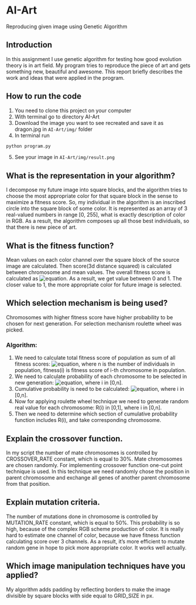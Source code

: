 # AI-Art
Reproducing given image using Genetic Algorithm

## Introduction
In this assignment I use genetic algorithm for testing how good evolution theory is in art field. My program tries to reproduce the piece of art and gets something new, beautiful and awesome. This report briefly describes the work and ideas that were applied in the program.

## How to run the code
1. You need to clone this project on your computer
2. With terminal go to directory AI-Art
3. Download the image you want to see recreated and save it as dragon.jpg in `AI-Art/img/` folder
4. In terminal run
```bash
python program.py
```
5. See your image in `AI-Art/img/result.png`

## What is the representation in your algorithm? 
I decompose my future image into square blocks, and the algorithm tries to choose the most appropriate color for that square block in the sense to maximize a fitness score. So, my individual in the algorithm is an inscribed circle into the square block of some color. It is represented as an array of 3 real-valued numbers in range [0, 255], what is exactly description of color in RGB. As a result, the algorithm composes up all those best individuals, so that there is new piece of art. 

## What is the fitness function?
Mean values on each color channel over the square block of the source image are calculated. Then score(3d distance squared) is calculated between chromosome and mean values. The overall fitness score is calculated as ![equation](https://bit.ly/3cJQafi). As a result, we get value between 0 and 1. The closer value to 1, the more appropriate color for future image is selected.

## Which selection mechanism is being used?
Chromosomes with higher fitness score have higher probability to be chosen for next generation. For selection mechanism roulette wheel was picked. 
### Algorithm:
1. We need to calculate total fitness score of population as sum of all fitness scores: ![equation](https://bit.ly/2xOYdsJ), where n is the number of individuals in population, fitness(i) is fitness score of i-th chromosome in population.
2. We need to calculate probability of each chromosome to be selected in new generation: ![equation](https://bit.ly/358O9XO), where i in [0,n].
3. Cumulative probability is need to be calculated: ![equation](https://bit.ly/2VDD6T5), where i in [0,n].
4. Now for applying roulette wheel technique we need to generate random real value for each chromosome: R(i) in [0,1], where i in [0,n].
5. Then we need to determine which section of cumulative probability function includes R(i), and take corresponding chromosome.

## Explain the crossover function.
In my script the number of mate chromosomes is controlled by CROSSOVER_RATE constant, which is equal to 30%.  Mate chromosomes are chosen randomly. For implementing crossover function one-cut point technique is used. In this technique we need randomly chose the position in parent chromosome and exchange all genes of another parent chromosome from that position.

## Explain mutation criteria.
The number of mutations done in chromosome is controlled by MUTATION_RATE constant, which is equal to 50%. This probability is so high, because of the complex RGB scheme production of color. It is really hard to estimate one channel of color, because we have fitness function calculating score over 3 channels. As a result, it’s more efficient to mutate random gene in hope to pick more appropriate color. It works well actually.

## Which image manipulation techniques have you applied?
My algorithm adds padding by reflecting borders to make the image divisible by square blocks with side equal to GRID_SIZE in px.
